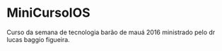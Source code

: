 # MiniCursoIOS

Curso da semana de tecnologia barão de mauá 2016 ministrado pelo dr lucas baggio figueira.
